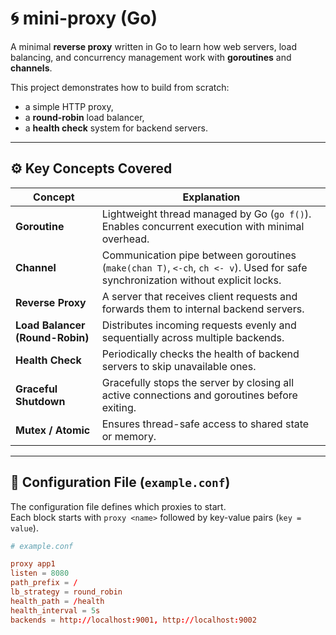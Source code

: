 # 🌀 mini-proxy (Go)

A minimal **reverse proxy** written in Go to learn how web servers, load balancing, and concurrency management work with **goroutines** and **channels**.

This project demonstrates how to build from scratch:
- a simple HTTP proxy,
- a **round-robin** load balancer,
- a **health check** system for backend servers.

---

## ⚙️ Key Concepts Covered

| Concept | Explanation |
|----------|--------------|
| **Goroutine** | Lightweight thread managed by Go (`go f()`). Enables concurrent execution with minimal overhead. |
| **Channel** | Communication pipe between goroutines (`make(chan T)`, `<-ch`, `ch <- v`). Used for safe synchronization without explicit locks. |
| **Reverse Proxy** | A server that receives client requests and forwards them to internal backend servers. |
| **Load Balancer (Round-Robin)** | Distributes incoming requests evenly and sequentially across multiple backends. |
| **Health Check** | Periodically checks the health of backend servers to skip unavailable ones. |
| **Graceful Shutdown** | Gracefully stops the server by closing all active connections and goroutines before exiting. |
| **Mutex / Atomic** | Ensures thread-safe access to shared state or memory. |

---

## 🧩 Configuration File (`example.conf`)

The configuration file defines which proxies to start.  
Each block starts with `proxy <name>` followed by key-value pairs (`key = value`).

```conf
# example.conf

proxy app1
listen = 8080
path_prefix = /
lb_strategy = round_robin
health_path = /health
health_interval = 5s
backends = http://localhost:9001, http://localhost:9002
